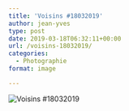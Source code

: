 ```yaml
---
title: 'Voisins #18032019'
author: jean-yves
type: post
date: 2019-03-18T06:32:11+00:00
url: /voisins-18032019/
categories:
  - Photographie
format: image

---
```

![Voisins #18032019](./dsc0659.jpg)